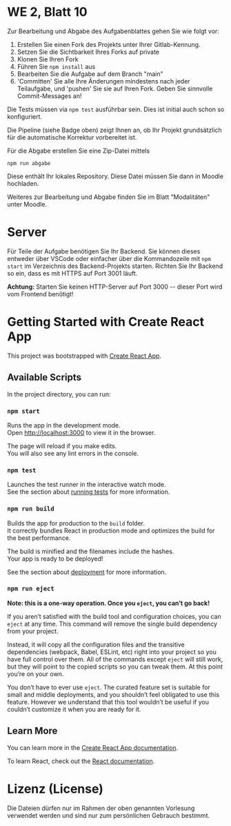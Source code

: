 # WE 2, Blatt 10

Zur Bearbeitung und Abgabe des Aufgabenblattes gehen Sie wie folgt vor:

1. Erstellen Sie einen Fork des Projekts unter Ihrer Gitlab-Kennung.
2. Setzen Sie die Sichtbarkeit Ihres Forks auf private
3. Klonen Sie Ihren Fork
4. Führen Sie `npm install` aus
5. Bearbeiten Sie die Aufgabe auf dem Branch "main"
6. 'Committen' Sie alle Ihre Änderungen mindestens nach jeder Teilaufgabe, und 'pushen' Sie sie auf Ihren Fork. Geben Sie sinnvolle Commit-Messages an!

Die Tests müssen via `npm test` ausführbar sein. Dies ist initial auch schon so konfiguriert.

Die Pipeline (siehe Badge oben) zeigt Ihnen an, ob Ihr Projekt grundsätzlich für die automatische Korrektur vorbereitet ist.

Für die Abgabe erstellen Sie eine Zip-Datei mittels
```
npm run abgabe
```
Diese enthält Ihr lokales Repository. Diese Datei müssen Sie dann in Moodle hochladen.

Weiteres zur Bearbeitung und Abgabe finden Sie im Blatt "Modalitäten" unter Moodle.

# Server

Für Teile der Aufgabe benötigen Sie Ihr Backend. Sie können dieses entweder über VSCode oder einfacher über die Kommandozeile mit `npm start` im Verzeichnis des Backend-Projekts starten. Richten Sie Ihr Backend so ein, dass es mit HTTPS auf Port 3001 läuft.

**Achtung:** Starten Sie keinen HTTP-Server auf Port 3000 -- dieser Port wird vom Frontend benötigt!

# Getting Started with Create React App

This project was bootstrapped with [Create React App](https://github.com/facebook/create-react-app).

## Available Scripts

In the project directory, you can run:

### `npm start`

Runs the app in the development mode.\
Open [http://localhost:3000](http://localhost:3000) to view it in the browser.

The page will reload if you make edits.\
You will also see any lint errors in the console.

### `npm test`

Launches the test runner in the interactive watch mode.\
See the section about [running tests](https://facebook.github.io/create-react-app/docs/running-tests) for more information.

### `npm run build`

Builds the app for production to the `build` folder.\
It correctly bundles React in production mode and optimizes the build for the best performance.

The build is minified and the filenames include the hashes.\
Your app is ready to be deployed!

See the section about [deployment](https://facebook.github.io/create-react-app/docs/deployment) for more information.

### `npm run eject`

**Note: this is a one-way operation. Once you `eject`, you can’t go back!**

If you aren’t satisfied with the build tool and configuration choices, you can `eject` at any time. This command will remove the single build dependency from your project.

Instead, it will copy all the configuration files and the transitive dependencies (webpack, Babel, ESLint, etc) right into your project so you have full control over them. All of the commands except `eject` will still work, but they will point to the copied scripts so you can tweak them. At this point you’re on your own.

You don’t have to ever use `eject`. The curated feature set is suitable for small and middle deployments, and you shouldn’t feel obligated to use this feature. However we understand that this tool wouldn’t be useful if you couldn’t customize it when you are ready for it.

## Learn More

You can learn more in the [Create React App documentation](https://facebook.github.io/create-react-app/docs/getting-started).

To learn React, check out the [React documentation](https://reactjs.org/).


# Lizenz (License)

Die Dateien dürfen nur im Rahmen der oben genannten Vorlesung verwendet werden und sind nur zum persönlichen Gebrauch bestimmt.